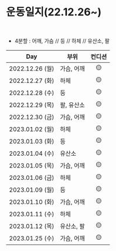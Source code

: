 # 운동일지(22.12.26~)

​    

- 4분할 : 어깨, 가슴 // 등 // 하체 // 유산소, 팔

| Day             | 부위       | 컨디션 |
| --------------- | ---------- | :----: |
| 2022.12.26 (월) | 가슴, 어깨 |   🟡    |
| 2022.12.27 (화) | 하체       |   🟡    |
| 2022.12.28 (수) | 등         |   🟡    |
| 2022.12.29 (목) | 팔, 유산소 |   🟡    |
| 2022.12.30 (금) | 가슴, 어깨 |   🟡    |
| 2023.01.02 (월) | 하체       |   🟡    |
| 2023.01.03 (화) | 등         |   🟡    |
| 2023.01.04 (수) | 유산소     |   🟡    |
| 2023.01.05 (목) | 가슴, 어깨 |   🟡    |
| 2023.01.06 (금) | 하체       |   🟡    |
| 2023.01.09 (월) | 등         |   🟡    |
| 2023.01.10 (화) | 가슴, 어깨 |   🟡    |
| 2023.01.11 (수) | 하체       |   🟡    |
| 2023.01.12 (목) | 유산소, 팔 |   🟡    |
| 2023.01.25 (수) | 가슴, 어깨 |   🟡    |